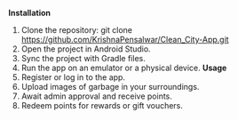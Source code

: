 **Installation**
1. Clone the repository:
  git clone https://github.com/KrishnaPensalwar/Clean_City-App.git
2. Open the project in Android Studio.
3. Sync the project with Gradle files.
4. Run the app on an emulator or a physical device.
**Usage**
1. Register or log in to the app.
2. Upload images of garbage in your surroundings.
3. Await admin approval and receive points.
4. Redeem points for rewards or gift vouchers.

